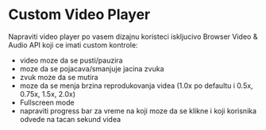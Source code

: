 # Custom Video Player
Napraviti video player po vasem dizajnu koristeci iskljucivo Browser Video & Audio API koji ce imati custom kontrole:

* video moze da se pusti/pauzira
* moze da se pojacava/smanjuje jacina zvuka
* zvuk moze da se mutira
* moze da se menja brzina reprodukovanja videa (1.0x po defaultu i 0.5x, 0.75x, 1.5x, 2.0x)
* Fullscreen mode
* napraviti progress bar za vreme na koji moze da se klikne i koji korisnika odvede na tacan sekund videa